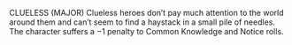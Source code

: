 CLUELESS (MAJOR)
Clueless heroes don’t pay much attention to the world around them and can’t seem to find a haystack in a small pile of needles. The character suffers a −1 penalty to Common Knowledge and Notice rolls.